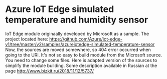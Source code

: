 # Azure IoT Edge simulated temperature and humidity sensor
IoT Edge module originaally developed by Microsoft as a sample. The project located here: https://github.com/Azure/iot-edge-v1/tree/master/v2/samples/azureiotedge-simulated-temperature-sensor Now, the sources are moved somewhere, so 404 error occurred when going to the URI. 
It's not so easy to build module from the Microsoft source. You need to change some files. Here is adapted version of the sources to simplify the module building.
Some description available in Russian at the page http://www.bizkit.ru/2018/11/12/5737/ 
